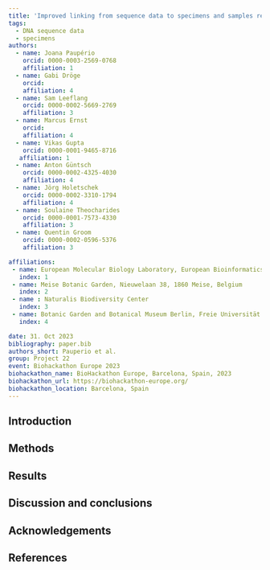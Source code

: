 ```yaml
---
title: 'Improved linking from sequence data to specimens and samples repositories'
tags:
  - DNA sequence data
  - specimens
authors:
  - name: Joana Paupério
    orcid: 0000-0003-2569-0768
    affiliation: 1
  - name: Gabi Dröge
    orcid: 
    affiliation: 4
  - name: Sam Leeflang
    orcid: 0000-0002-5669-2769
    affiliation: 3
  - name: Marcus Ernst
    orcid: 
    affiliation: 4
  - name: Vikas Gupta
    orcid: 0000-0001-9465-8716
   affiliation: 1
  - name: Anton Güntsch
    orcid: 0000-0002-4325-4030
    affiliation: 4
  - name: Jörg Holetschek
    orcid: 0000-0002-3310-1794
    affiliation: 4
  - name: Soulaine Theocharides
    orcid: 0000-0001-7573-4330
    affiliation: 3
  - name: Quentin Groom
    orcid: 0000-0002-0596-5376
    affiliation: 3

affiliations:
 - name: European Molecular Biology Laboratory, European Bioinformatics Institute, Wellcome Genome Campus, Hinxton, Cambridge, CB10 1SD, United Kingdom
   index: 1
 - name: Meise Botanic Garden, Nieuwelaan 38, 1860 Meise, Belgium
   index: 2
 - name : Naturalis Biodiversity Center
   index: 3
 - name: Botanic Garden and Botanical Museum Berlin, Freie Universität Berlin, Koenigin-Luise-Str. 6-8, 14195 Berlin, Germany
   index: 4

date: 31. Oct 2023
bibliography: paper.bib
authors_short: Pauperio et al.
group: Project 22
event: Biohackathon Europe 2023
biohackathon_name: BioHackathon Europe, Barcelona, Spain, 2023
biohackathon_url: https://biohackathon-europe.org/
biohackathon_location: Barcelona, Spain
---
```


## Introduction

## Methods

## Results
## Discussion and conclusions

## Acknowledgements

## References





